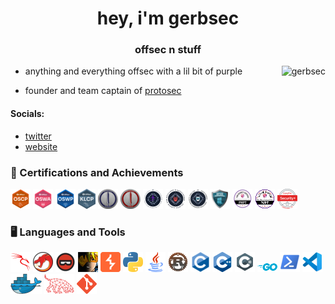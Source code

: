 <h1 align="center">hey, i'm gerbsec</h1>
<h3 align="center">offsec n stuff</h3>


<img align="right" src="https://github-readme-stats.vercel.app/api?username=gerbsec&show_icons=true&locale=en&theme=tokyonight" alt="gerbsec"/>

- anything and everything offsec with a lil bit of purple

- founder and team captain of [protosec](https://twitter.com/protos3c)

#### Socials:
- [twitter](https://twitter.com/gerbsec)
- [website](https://gerbsec.com)

### 🏅 Certifications and Achievements
<a href="https://www.credential.net/aaf2c998-78c4-4714-add1-7185a3602a91">![OSCP](./icons/oscp.png "OSCP")</a>
<a href="https://www.credential.net/19e60313-d540-407e-9ab2-4d400ab1d516">![OSWA](./icons/oswa.png "OSWA")</a>
<a href="https://www.credential.net/ffee954b-6fbc-4acd-9611-25d983622051">![OSWP](./icons/oswp.png "OSWP")</a>
<a href="https://www.credential.net/1857913a-1503-4522-aea7-acb1b322f286">![KLCP](./icons/klcp.png "KLCP")</a>
<a href="https://eu.badgr.com/public/assertions/a4EMav_CSaWQ5yhANMUqew">![CRTL](./icons/crtl.png "CRTL")</a>
<a href="https://api.eu.badgr.io/public/assertions/zMkwZ-sjQLWBDMVP6qbyZg">![CRTO](./icons/crto.png "CRTO")</a>
<a href="https://www.credly.com/badges/fc1dae51-8b79-4c60-9f85-24dc992a7230/public_url">![CPTS](./icons/cpts.png "CPTS")</a>
<a href="https://www.credly.com/badges/cd99db08-80f8-4309-9aa2-5ab54edd47a0/public_url">![CBBH](./icons/cbbh.png "CBBH")</a>
<a href="https://www.credly.com/badges/8199f750-ceca-4900-9cc8-c3b67b6525fd/public_url">![CDSA](./icons/cdsa.png "CDSA")</a>
<a href="https://www.credential.net/55133e9c-8420-4474-aabe-0385f9612c2a">![CRTP](./icons/crtp.png "CRTP")</a>
<a href="https://www.credential.net/8f673747-46f1-45b7-916e-b8bf82ffafc5">![PNPT](./icons/pnpt.png "PNPT")</a>
<a href="https://www.credential.net/83e803b8-50f0-4b7f-b543-8e65c021b69b">![PJPT](./icons/pjpt.png "PJPT")</a>
<a href="https://www.credly.com/badges/ac9a43b9-51bd-43a8-855f-cdaa942c13ac/public_url">![SEC+](./icons/sec+.png "SEC+")</a>

### 🖥️ Languages and Tools
![Kali Linux](./icons/kalilinux.png "Kali Linux")
![Ghidra](./icons/Ghidra.png "Ghidra")
![BinaryNinja](./icons/binaryninja.png "BinaryNinja")
![Cobalt Strike](./icons/cobaltstrike.png "Cobalt Strike")
![BurpSuite](./icons/BurpSuite.png "BurpSuite")
![Python](./icons/python.png "Python")
![Java](./icons/java.png "Java")
![Rust](./icons/rust.png "Rust")
![C](./icons/c.png "C")
![C++](./icons/cpp.png "C++")
![C#](./icons/csharp.png "C#")
![Golang](./icons/golang.png "Golang")
![PowerShell](./icons/powershell.png "PowerShell")
![VScode](./icons/vscode.png "VScode") 
![Docker](./icons/docker.png "Docker")
![Bloodhound](./icons/bloodhound.png "Bloodhound")
![git](./icons/git.png "git")
